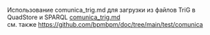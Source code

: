 Использование comunica_trig.md для загрузки из файлов TriG в QuadStore и SPARQL [comunica_trig.md](comunica_trig.md)  
см. также https://github.com/bpmbpm/doc/tree/main/test/comunica
